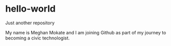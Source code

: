# hello-world
Just another repository

My name is Meghan Mokate and I am joining Github as part of my journey to becoming a civic technologist. 
